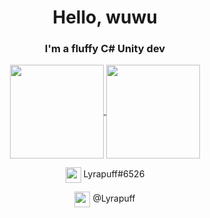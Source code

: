 <div align="center">
  <h1>Hello, wuwu</h1>
  <h3>I'm a fluffy C# Unity dev</h3>

  <a href="https://github.com/lyrapuff">
    <img align="center" height="150" src="https://github-readme-stats.vercel.app/api?username=lyrapuff&show_icons=true&theme=dracula&custom_title=How%20fluffy%20I%20was&count_private=true&hide_border=true" />
  </a>
  <a href="https://github.com/lyrapuff">
    <img align="center" height="150" src="https://github-readme-stats.vercel.app/api/top-langs/?username=lyrapuff&langs_count=8&theme=dracula&hide_border=true&count_private=true&layout=compact" />
  </a>
<p>
  <img width="25" valign="middle" src="https://cdn3.iconfinder.com/data/icons/popular-services-brands-vol-2/512/discord-512.png" />
  Lyrapuff#6526
</p>
<p>
  <img width="25" valign="middle" src="https://upload.wikimedia.org/wikipedia/commons/thumb/8/82/Telegram_logo.svg/1024px-Telegram_logo.svg.png" />
  @Lyrapuff
</p>
</div>
